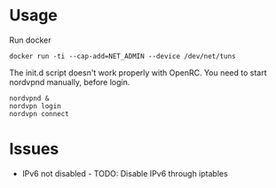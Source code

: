 # Usage
Run docker
```
docker run -ti --cap-add=NET_ADMIN --device /dev/net/tuns 
```
The init.d script doesn't work properly with OpenRC. You need to start nordvpnd manually, before login.
```
nordvpnd &
nordvpn login
nordvpn connect
```
# Issues
* IPv6 not disabled - TODO: Disable IPv6 through iptables

